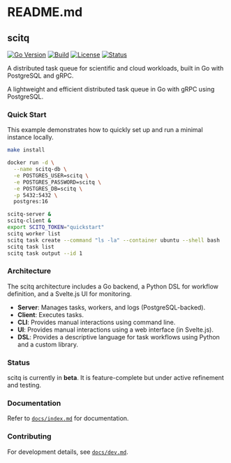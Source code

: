 # README.md


## scitq

[![Go Version](https://img.shields.io/github/go-mod/go-version/scitq/scitq)](https://golang.org/)
[![Build](https://github.com/scitq/scitq/actions/workflows/build.yml/badge.svg)](https://github.com/scitq/scitq/actions/workflows/build.yml)
[![License](https://img.shields.io/github/license/scitq/scitq)](LICENSE)
[![Status](https://img.shields.io/badge/status-beta-yellow)]()
<!-- [![Docs](https://img.shields.io/badge/docs-Read%20the%20Docs-blue)](https://scitq.readthedocs.io/) -->


A distributed task queue for scientific and cloud workloads, built in Go with PostgreSQL and gRPC.

A lightweight and efficient distributed task queue in Go with gRPC using PostgreSQL.

### Quick Start

This example demonstrates how to quickly set up and run a minimal instance locally.

```sh
make install

docker run -d \
  --name scitq-db \
  -e POSTGRES_USER=scitq \
  -e POSTGRES_PASSWORD=scitq \
  -e POSTGRES_DB=scitq \
  -p 5432:5432 \
  postgres:16

scitq-server &
scitq-client &
export SCITQ_TOKEN="quickstart" 
scitq worker list
scitq task create --command "ls -la" --container ubuntu --shell bash
scitq task list
scitq task output --id 1
```

### Architecture
The scitq architecture includes a Go backend, a Python DSL for workflow definition, and a Svelte.js UI for monitoring.

- **Server**: Manages tasks, workers, and logs (PostgreSQL-backed).
- **Client**: Executes tasks.
- **CLI**: Provides manual interactions using command line.
- **UI**: Provides manual interactions using a web interface (in Svelte.js).
- **DSL**: Provides a descriptive language for task workflows using Python and a custom library.

### Status
scitq is currently in **beta**. It is feature-complete but under active refinement and testing.

### Documentation
Refer to [`docs/index.md`](docs/index.md) for documentation.

### Contributing
For development details, see [`docs/dev.md`](docs/dev.md).

